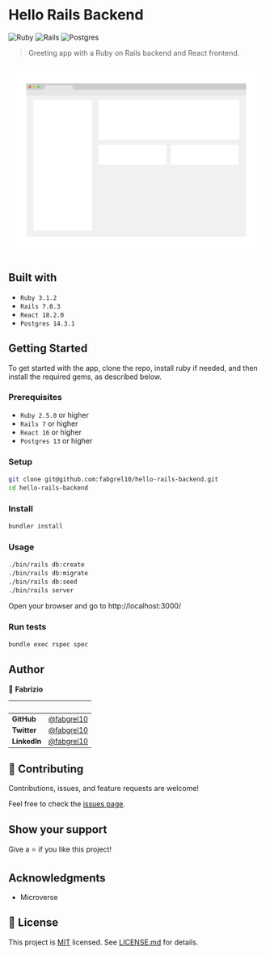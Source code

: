 # Hello Rails Backend

![Ruby](https://img.shields.io/badge/ruby-%23CC342D.svg?style=for-the-badge&logo=ruby&logoColor=white)
![Rails](https://img.shields.io/badge/rails-%23CC0000.svg?style=for-the-badge&logo=ruby-on-rails&logoColor=white)
![Postgres](https://img.shields.io/badge/postgres-%23316192.svg?style=for-the-badge&logo=postgresql&logoColor=white)

> Greeting app with a Ruby on Rails backend and React frontend.

![screenshot](./app_screenshot.png)

## Built with

- `Ruby 3.1.2`
- `Rails 7.0.3`
- `React 18.2.0`
- `Postgres 14.3.1`

## Getting Started

To get started with the app, clone the repo, install ruby if needed, and then install the required gems, as described below.

### Prerequisites

- `Ruby 2.5.0` or higher
- `Rails 7` or higher
- `React 16` or higher
- `Postgres 13` or higher

### Setup

```sh
git clone git@github.com:fabgrel10/hello-rails-backend.git
cd hello-rails-backend
```

### Install

```sh
bundler install
```

### Usage

```sh
./bin/rails db:create
./bin/rails db:migrate
./bin/rails db:seed
./bin/rails server
```

Open your browser and go to http://localhost:3000/

### Run tests

```sh
bundle exec rspec spec
```

## Author

👤 **Fabrizio**

| &nbsp;       | &nbsp;                                               |
| ------------ | ---------------------------------------------------- |
| **GitHub**   | [@fabgrel10](https://github.com/fabgrel10)           |
| **Twitter**  | [@fabgrel10](https://twitter.com/fabgrel10)          |
| **LinkedIn** | [@fabgrel10](https://www.linkedin.com/in/fabgrel10/) |

## 🤝 Contributing

Contributions, issues, and feature requests are welcome!

Feel free to check the [issues page](../../issues/).

## Show your support

Give a ⭐️ if you like this project!

## Acknowledgments

- Microverse

## 📝 License

This project is [MIT](https://mit-license.org/) licensed. See [LICENSE.md](LICENSE.md) for details.
